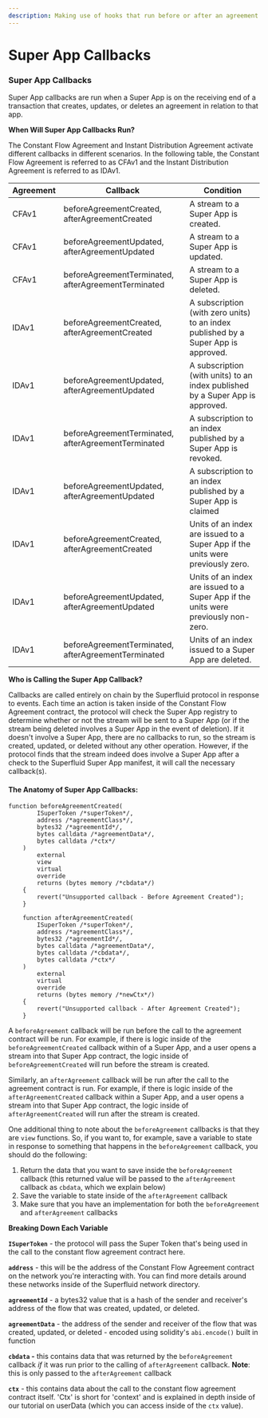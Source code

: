 ```yaml
---
description: Making use of hooks that run before or after an agreement is called
---
```


# Super App Callbacks

### Super App Callbacks

Super App callbacks are run when a Super App is on the receiving end of a transaction that creates, updates, or deletes an agreement in relation to that app.

**When Will Super App Callbacks Run?**

The Constant Flow Agreement and Instant Distribution Agreement activate different callbacks in different scenarios. In the following table, the Constant Flow Agreement is referred to as CFAv1 and the Instant Distribution Agreement is referred to as IDAv1.

| Agreement | Callback                                            | Condition                                                                          |
| --------- | --------------------------------------------------- | ---------------------------------------------------------------------------------- |
| CFAv1     | beforeAgreementCreated, afterAgreementCreated       | A stream to a Super App is created.                                                |
| CFAv1     | beforeAgreementUpdated, afterAgreementUpdated       | A stream to a Super App is updated.                                                |
| CFAv1     | beforeAgreementTerminated, afterAgreementTerminated | A stream to a Super App is deleted.                                                |
| IDAv1     | beforeAgreementCreated, afterAgreementCreated       | A subscription (with zero units) to an index published by a Super App is approved. |
| IDAv1     | beforeAgreementUpdated, afterAgreementUpdated       | A subscription (with units) to an index published by a Super App is approved.      |
| IDAv1     | beforeAgreementTerminated, afterAgreementTerminated | A subscription to an index published by a Super App is revoked.                    |
| IDAv1     | beforeAgreementUpdated, afterAgreementUpdated       | A subscription to an index published by a Super App is claimed                     |
| IDAv1     | beforeAgreementCreated, afterAgreementCreated       | Units of an index are issued to a Super App if the units were previously zero.     |
| IDAv1     | beforeAgreementUpdated, afterAgreementUpdated       | Units of an index are issued to a Super App if the units were previously non-zero. |
| IDAv1     | beforeAgreementTerminated, afterAgreementTerminated | Units of an index issued to a Super App are deleted.                               |

**Who is Calling the Super App Callback?**

Callbacks are called entirely on chain by the Superfluid protocol in response to events. Each time an action is taken inside of the Constant Flow Agreement contract, the protocol will check the Super App registry to determine whether or not the stream will be sent to a Super App (or if the stream being deleted involves a Super App in the event of deletion). If it doesn't involve a Super App, there are no callbacks to run, so the stream is created, updated, or deleted without any other operation. However, if the protocol finds that the stream indeed does involve a Super App after a check to the Superfluid Super App manifest, it will call the necessary callback(s).

#### The Anatomy of Super App Callbacks:

```
function beforeAgreementCreated(
        ISuperToken /*superToken*/,
        address /*agreementClass*/,
        bytes32 /*agreementId*/,
        bytes calldata /*agreementData*/,
        bytes calldata /*ctx*/
    )
        external
        view
        virtual
        override
        returns (bytes memory /*cbdata*/)
    {
        revert("Unsupported callback - Before Agreement Created");
    }
```

```
    function afterAgreementCreated(
        ISuperToken /*superToken*/,
        address /*agreementClass*/,
        bytes32 /*agreementId*/,
        bytes calldata /*agreementData*/,
        bytes calldata /*cbdata*/,
        bytes calldata /*ctx*/
    )
        external
        virtual
        override
        returns (bytes memory /*newCtx*/)
    {
        revert("Unsupported callback - After Agreement Created");
    }
```

A `beforeAgreement` callback will be run before the call to the agreement contract will be run. For example, if there is logic inside of the `beforeAgreementCreated` callback within of a Super App, and a user opens a stream into that Super App contract, the logic inside of `beforeAgreementCreated` will run before the stream is created.

Similarly, an `afterAgreement` callback will be run after the call to the agreement contract is run. For example, if there is logic inside of the `afterAgreementCreated` callback within a Super App, and a user opens a stream into that Super App contract, the logic inside of `afterAgreementCreated` will run after the stream is created.

One additional thing to note about the `beforeAgreement` callbacks is that they are `view` functions. So, if you want to, for example, save a variable to state in response to something that happens in the `beforeAgreement` callback, you should do the following:

1. Return the data that you want to save inside the `beforeAgreement` callback (this returned value will be passed to the `afterAgreement` callback as `cbdata`, which we explain below)
2. Save the variable to state inside of the `afterAgreement` callback
3. Make sure that you have an implementation for both the `beforeAgreement` and `afterAgreement` callbacks

**Breaking Down Each Variable**

**`ISuperToken`** - the protocol will pass the Super Token that's being used in the call to the constant flow agreement contract here.

**`address`** - this will be the address of the Constant Flow Agreement contract on the network you're interacting with. You can find more details around these networks inside of the Superfluid network directory.

**`agreementId`** - a bytes32 value that is a hash of the sender and receiver's address of the flow that was created, updated, or deleted.

**`agreementData`** - the address of the sender and receiver of the flow that was created, updated, or deleted - encoded using solidity's `abi.encode()` built in function

**`cbdata` -** this contains data that was returned by the `beforeAgreement` callback _if_ it was run prior to the calling of `afterAgreement` callback. **Note**: this is only passed to the `afterAgreement` callback

**`ctx`** - this contains data about the call to the constant flow agreement contract itself. 'Ctx' is short for 'context' and is explained in depth inside of our tutorial on userData (which you can access inside of the `ctx` value).

###
